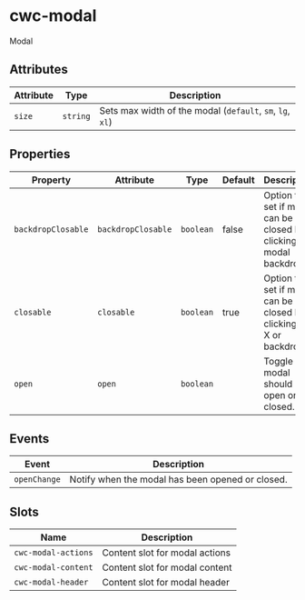 # cwc-modal

Modal

## Attributes

| Attribute | Type     | Description                                      |
|-----------|----------|--------------------------------------------------|
| `size`    | `string` | Sets max width of the modal (`default`, `sm`, `lg`, `xl`) |

## Properties

| Property           | Attribute          | Type      | Default | Description                                      |
|--------------------|--------------------|-----------|---------|--------------------------------------------------|
| `backdropClosable` | `backdropClosable` | `boolean` | false   | Option to set if modal can be closed by clicking the modal backdrop |
| `closable`         | `closable`         | `boolean` | true    | Option to set if modal can be closed by clicking the X or backdrop |
| `open`             | `open`             | `boolean` |         | Toggle if modal should be open or closed.        |

## Events

| Event        | Description                                      |
|--------------|--------------------------------------------------|
| `openChange` | Notify when the modal has been opened or closed. |

## Slots

| Name                | Description                    |
|---------------------|--------------------------------|
| `cwc-modal-actions` | Content slot for modal actions |
| `cwc-modal-content` | Content slot for modal content |
| `cwc-modal-header`  | Content slot for modal header  |
